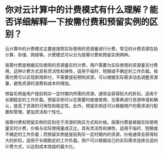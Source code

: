 # 你对云计算中的计费模式有什么理解？能否详细解释一下按需付费和预留实例的区别？

云计算中的计费模式主要是按照实际使用的资源量进行计费，常见的计费资源包括计算、存储、网络等。计费模式可以分为按需付费和预留实例两种。

按需付费是根据实际使用的资源量实时计费，用户需要为实际使用的资源量支付费用，这种计费方式具有灵活性和弹性，适用于临时、短期或不确定的工作负载。按需付费可以实现即用即付，不需要提前预购资源，可以根据实际需求动态调整资源量，避免资源的浪费和成本的增加。

预留实例是用户提前购买一定时期内所需的资源，通常会获得较大的折扣，适用于长期稳定的工作负载。预留实例可以在需要时直接使用，无需再进行资源申请和确认，提高了资源的可用性和稳定性。此外，预留实例还可以根据用户的需求进行配置和管理，更加灵活和个性化。

按需付费和预留实例的区别在于资源的购买方式和价格。按需付费是根据实际使用量实时计费，价格与实际使用量成正比，具有灵活性和弹性，适用于临时、短期或不确定的工作负载；而预留实例是提前购买一定时期内的资源，价格通常会获得较大的折扣，适用于长期稳定的工作负载。用户可以根据自己的实际需求选择合适的计费方式，以达到成本效益的最大化。
